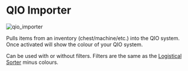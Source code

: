 # QIO Importer
![qio_importer](item:mekanism:qio_importer)

Pulls items from an inventory (chest/machine/etc.) into the QIO system. Once activated will show the colour of your QIO system.

Can be used with or without filters. Filters are the same as the [Logistical Sorter](../functional_blocks/logistical_sorter.md) minus colours.
